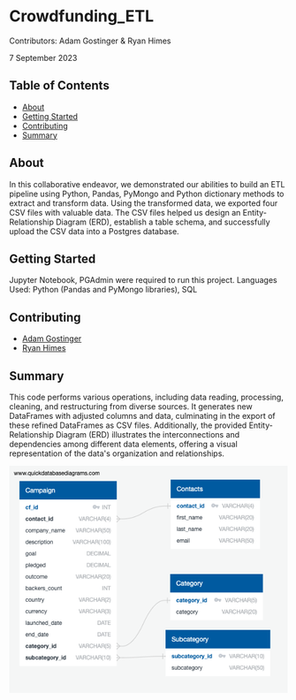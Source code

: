# Crowdfunding_ETL

Contributors: Adam Gostinger & Ryan Himes

7 September 2023

## Table of Contents
- [About](#about)
- [Getting Started](#getting_started)
- [Contributing](#contributing)
- [Summary](#summary)

## About
In this collaborative endeavor, we demonstrated our abilities to build an ETL pipeline using Python, Pandas, PyMongo and Python dictionary methods to extract and transform data. Using the transformed data, we exported four CSV files with valuable data. The CSV files helped us design an Entity-Relationship Diagram (ERD), establish a table schema, and successfully upload the CSV data into a Postgres database.


## Getting Started
Jupyter Notebook, PGAdmin were required to run this project.
Languages Used: Python (Pandas and PyMongo libraries), SQL

## Contributing
- <a href="https://www.github.com/agostinger/" target="_blank">Adam Gostinger</a>
- <a href="https://www.github.com/Ryguy57/" target="_blank">Ryan Himes</a>

## Summary
This code performs various operations, including data reading, processing, cleaning, and restructuring from diverse sources. It generates new DataFrames with adjusted columns and data, culminating in the export of these refined DataFrames as CSV files. Additionally, the provided Entity-Relationship Diagram (ERD) illustrates the interconnections and dependencies among different data elements, offering a visual representation of the data's organization and relationships.

![ERD](ERD.png)
